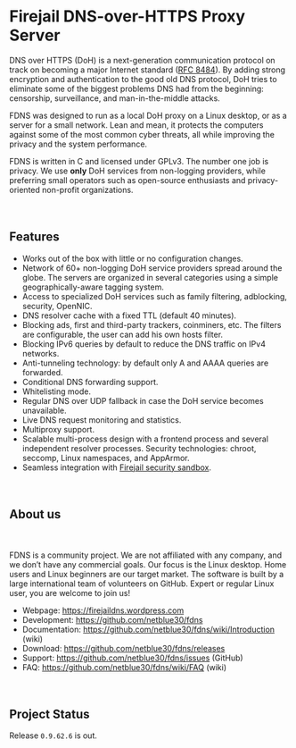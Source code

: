 # Firejail DNS-over-HTTPS Proxy Server
DNS over HTTPS (DoH) is a next-generation communication protocol on track on becoming a major Internet standard (<a href="https://datatracker.ietf.org/doc/rfc8484/">RFC 8484</a>). By adding strong encryption and authentication to the good old DNS protocol, DoH tries to eliminate some of the biggest problems DNS had from the beginning: censorship, surveillance, and man-in-the-middle attacks.

FDNS was designed to run as a local DoH proxy on a Linux desktop, or as a server for a small network. Lean and mean, it protects the computers against some of the most common cyber threats, all while improving the privacy and the system performance.

FDNS is written in C and licensed under GPLv3. The number one job is privacy. We use <b>only</b> DoH services from non-logging providers, while preferring small operators such as open-source enthusiasts and privacy-oriented non-profit organizations.

<div style="height:20px;">&nbsp;</div>

<h2>Features</h2>
<ul>
<li>Works out of the box with little or no configuration changes.</li>
<li>Network of 60+ non-logging DoH service providers spread around the globe. The servers are organized in several categories using a simple geographically-aware tagging system.</li>
<li>Access to specialized DoH services such as family filtering, adblocking, security, OpenNIC.</li>
<li>DNS resolver cache with a fixed TTL (default 40 minutes).</li>
<li>Blocking ads, first and third-party trackers, coinminers, etc. The filters are configurable, the user can add his own hosts filter.</li>
<li>Blocking IPv6 queries by default to reduce the DNS traffic on IPv4 networks.</li>
<li>Anti-tunneling technology: by default only A and AAAA queries are forwarded.</li>
<li>Conditional DNS forwarding support.</li>
<li>Whitelisting mode.</li>
<li>Regular DNS over UDP fallback in case the DoH service becomes unavailable.</li>
<li>Live DNS request monitoring and statistics.</li>
<li>Multiproxy support.</li>
<li>Scalable multi-process design with a frontend process and several independent resolver processes. Security technologies: chroot, seccomp, Linux namespaces, and AppArmor.</li>
<li>Seamless integration with <a href="https://firejail.wordpress.com">Firejail security sandbox</a>.</li>
</ul>
<div style="height:20px;">&nbsp;</div>

<h2>About us</h2>
<div style="height:20px;">&nbsp;</div>

FDNS is a community project. We are not affiliated with any company, and we don’t have any commercial goals. Our focus is the Linux desktop. Home users and Linux beginners are our target market. The software is built by a large international team of volunteers on GitHub. Expert or regular Linux user, you are welcome to join us!

<ul>
<li>Webpage: <a href="https://firejaildns.wordpress.com">https://firejaildns.wordpress.com</a></li>
<li>Development: <a href="https://github.com/netblue30/fdns">https://github.com/netblue30/fdns</a></li>
<li>Documentation: <a href="https://github.com/netblue30/fdns/wiki/Introduction">https://github.com/netblue30/fdns/wiki/Introduction</a> (wiki)</li>
<li>Download: <a href="https://github.com/netblue30/fdns/releases">https://github.com/netblue30/fdns/releases</a></li>
<li>Support: <a href="https://github.com/netblue30/fdns/issues">https://github.com/netblue30/fdns/issues</a> (GitHub)
<li>FAQ: <a href="https://github.com/netblue30/fdns/wiki/FAQ">https://github.com/netblue30/fdns/wiki/FAQ</a> (wiki)</li>
</ul>
<div style="height:20px;">&nbsp;</div>

## Project Status

Release `0.9.62.6` is out.

<div style="height:20px;">&nbsp;</div>

